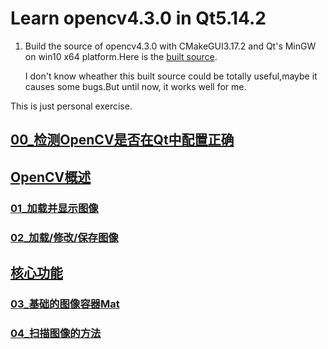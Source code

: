 <!--
 * @Date: 2020-08-08 12:03:40
 * @LastEditTime: 2020-08-11 09:54:24
 * @Author:  Chang_Bin
 * @LastEditors: Chang_Bin
 * @Email: bin_chang@qq.com
 * @Description: In User Settings Edit
-->
# Learn opencv4.3.0 in Qt5.14.2
1. Build the source of opencv4.3.0 with CMakeGUI3.17.2 and Qt's MinGW on win10 x64 platform.Here is the [built source](./opencv430ForQtBuild_win64).

    I don't know wheather this built source could be totally useful,maybe it causes some bugs.But until now, it works well for me.



This is just personal exercise.

## [00_检测OpenCV是否在Qt中配置正确](./00_QtCvEnvironmentTest/)

## [OpenCV概述](https://docs.opencv.org/4.3.0/df/d65/tutorial_table_of_content_introduction.html)
### [01_加载并显示图像](./01_LoadAndDisplayAnImage/)
### [02_加载/修改/保存图像](./02_LoadModifySaveAnImage/)

## [核心功能](https://docs.opencv.org/4.3.0/de/d7a/tutorial_table_of_content_core.html)
### [03_基础的图像容器Mat](./03_BasicImageContainerMat/)
### [04_扫描图像的方法](./04_scanImages/)